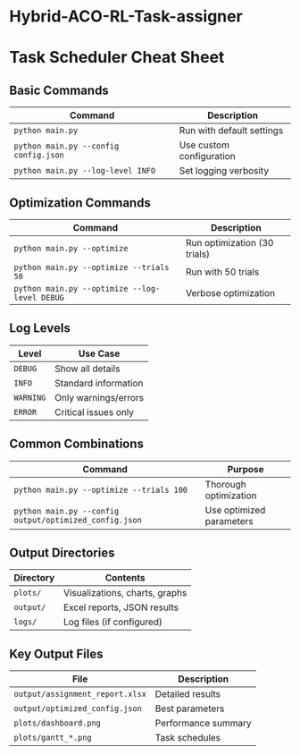 # Hybrid-ACO-RL-Task-assigner
# Task Scheduler Cheat Sheet

## Basic Commands

| Command | Description |
|---------|-------------|
| `python main.py` | Run with default settings |
| `python main.py --config config.json` | Use custom configuration |
| `python main.py --log-level INFO` | Set logging verbosity |

## Optimization Commands

| Command | Description |
|---------|-------------|
| `python main.py --optimize` | Run optimization (30 trials) |
| `python main.py --optimize --trials 50` | Run with 50 trials |
| `python main.py --optimize --log-level DEBUG` | Verbose optimization |

## Log Levels

| Level | Use Case |
|-------|----------|
| `DEBUG` | Show all details |
| `INFO` | Standard information |
| `WARNING` | Only warnings/errors |
| `ERROR` | Critical issues only |

## Common Combinations

| Command | Purpose |
|---------|---------|
| `python main.py --optimize --trials 100` | Thorough optimization |
| `python main.py --config output/optimized_config.json` | Use optimized parameters |

## Output Directories

| Directory | Contents |
|-----------|----------|
| `plots/` | Visualizations, charts, graphs |
| `output/` | Excel reports, JSON results |
| `logs/` | Log files (if configured) |

## Key Output Files

| File | Description |
|------|-------------|
| `output/assignment_report.xlsx` | Detailed results |
| `output/optimized_config.json` | Best parameters |
| `plots/dashboard.png` | Performance summary |
| `plots/gantt_*.png` | Task schedules |

